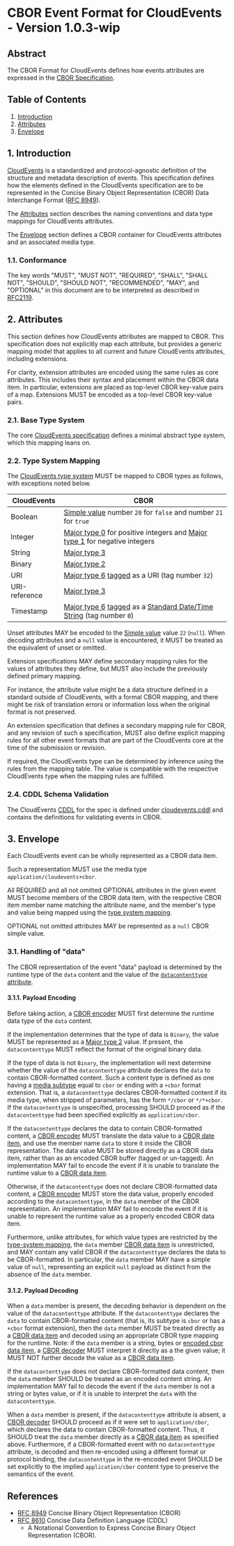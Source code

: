 # CBOR Event Format for CloudEvents - Version 1.0.3-wip

## Abstract

The CBOR Format for CloudEvents defines how events attributes are expressed in
the [CBOR Specification][cbor-spec].

## Table of Contents

1. [Introduction](#1-introduction)
2. [Attributes](#2-attributes)
3. [Envelope](#3-envelope)

## 1. Introduction

[CloudEvents][ce] is a standardized and protocol-agnostic definition of the
structure and metadata description of events. This specification defines how the
elements defined in the CloudEvents specification are to be represented in the
Concise Binary Object Representation (CBOR) Data Interchange Format ([RFC 8949][cbor-spec]).

The [Attributes](#2-attributes) section describes the naming conventions and
data type mappings for CloudEvents attributes.

The [Envelope](#3-envelope) section defines a CBOR container for CloudEvents
attributes and an associated media type.

### 1.1. Conformance

The key words "MUST", "MUST NOT", "REQUIRED", "SHALL", "SHALL NOT", "SHOULD",
"SHOULD NOT", "RECOMMENDED", "MAY", and "OPTIONAL" in this document are to be
interpreted as described in [RFC2119][rfc2119].

## 2. Attributes

This section defines how CloudEvents attributes are mapped to CBOR. This
specification does not explicitly map each attribute, but provides a generic
mapping model that applies to all current and future CloudEvents attributes,
including extensions.

For clarity, extension attributes are encoded using the same rules as
core attributes. This includes their syntax and placement
within the CBOR data item. In particular, extensions are placed as top-level CBOR
key-value pairs of a map. Extensions MUST be encoded as a top-level CBOR key-value pairs.

### 2.1. Base Type System

The core [CloudEvents specification][ce] defines a minimal abstract type system,
which this mapping leans on.

### 2.2. Type System Mapping

The [CloudEvents type system][ce-types] MUST be mapped to CBOR types as follows,
with exceptions noted below.

| CloudEvents   | CBOR                                                         |
| ------------- | ------------------------------------------------------------ |
| Boolean       | [Simple value][cbor-fpnocont] number `20` for `false` and number `21` for `true` |
| Integer       | [Major type 0][cbor-major-types] for positive integers and [Major type 1][cbor-major-types] for negative integers                         |
| String        | [Major type 3][cbor-major-types]                             |
| Binary        | [Major type 2][cbor-major-types]                             |
| URI           | [Major type 6][cbor-major-types] [tagged][cbor-tagging] as a URI (tag number `32`)|
| URI-reference | [Major type 3][cbor-major-types] |
| Timestamp     | [Major type 6][cbor-major-types] [tagged][cbor-tagging] as a [Standard Date/Time String][cbor-standard-datetime] (tag number `0`)|

Unset attributes MAY be encoded to the [Simple value][cbor-fpnocont] value `22` (`null`). When decoding
attributes and a `null` value is encountered, it MUST be treated as the
equivalent of unset or omitted.

Extension specifications MAY define secondary mapping rules for the values of
attributes they define, but MUST also include the previously defined primary
mapping.

For instance, the attribute value might be a data structure defined in a
standard outside of CloudEvents, with a formal CBOR mapping, and there might be
risk of translation errors or information loss when the original format is not
preserved.

An extension specification that defines a secondary mapping rule for CBOR, and
any revision of such a specification, MUST also define explicit mapping rules
for all other event formats that are part of the CloudEvents core at the time of
the submission or revision.

If required, the CloudEvents type can be determined by inference using the rules
from the mapping table. The value is compatible with the respective CloudEvents type when the
mapping rules are fulfilled.

### 2.4. CDDL Schema Validation

The CloudEvents [CDDL][cddl-spec] for the spec is defined under
[cloudevents.cddl](cloudevents.cddl) and contains the definitions for validating events in
CBOR.

## 3. Envelope

Each CloudEvents event can be wholly represented as a CBOR data item.

Such a representation MUST use the media type `application/cloudevents+cbor`.

All REQUIRED and all not omitted OPTIONAL attributes in the given event MUST
become members of the CBOR data item, with the respective CBOR item member name
matching the attribute name, and the member's type and value being mapped using
the [type system mapping](#22-type-system-mapping).

OPTIONAL not omitted attributes MAY be represented as a `null` CBOR simple value.

### 3.1. Handling of "data"

The CBOR representation of the event "data" payload is determined by the runtime
type of the `data` content and the value of the [`datacontenttype`
attribute][datacontenttype].

#### 3.1.1. Payload Encoding

Before taking action, a [CBOR encoder][cbor-encoder] MUST first determine the runtime data
type of the `data` content.

If the implementation determines that the type of data is `Binary`, the value
MUST be represented as a [Major type 2][cbor-major-types] value. If present, the `datacontenttype` MUST
reflect the format of the original binary data.

If the type of data is not `Binary`, the implementation will next determine
whether the value of the `datacontenttype` attribute declares the `data` to
contain CBOR-formatted content. Such a content type is defined as one having a
[media subtype][rfc2045-sec5] equal to `cbor` or ending with a `+cbor` format
extension. That is, a `datacontenttype` declares CBOR-formatted content if its
media type, when stripped of parameters, has the form `*/cbor` or `*/*+cbor`.
If the `datacontenttype` is unspecified, processing SHOULD proceed as if the
`datacontenttype` had been specified explicitly as `application/cbor`.

If the `datacontenttype` declares the data to contain CBOR-formatted content, a
[CBOR encoder][cbor-encoder] MUST translate the data value to a [CBOR date item][cbor-data-item], and
use the member name `data` to store it inside the CBOR representation. The data
value MUST be stored directly as a CBOR data item, rather than as an encoded CBOR
buffer (tagged or un-tagged). An implementation MAY fail to encode the
event if it is unable to translate the runtime value to a [CBOR data item][cbor-data-item].

Otherwise, if the `datacontenttype` does not declare CBOR-formatted data
content, a [CBOR encoder][cbor-encoder] MUST store the data value, properly encoded according 
to the `datacontenttype`, in the `data` member of the CBOR representation. 
An implementation MAY fail to encode the event if it is unable to represent
the runtime value as a properly encoded CBOR data item.

Furthermore, unlike attributes, for which value types are restricted by the
[type-system mapping](#22-type-system-mapping), the `data` member
[CBOR data item][cbor-data-item] is unrestricted, and MAY contain any valid CBOR if the
`datacontenttype` declares the data to be CBOR-formatted. In particular, the
`data` member MAY have a simple value of `null`, representing an explicit `null`
payload as distinct from the absence of the `data` member.

#### 3.1.2. Payload Decoding

When a `data` member is present, the decoding behavior is dependent on the value
of the `datacontenttype` attribute. If the `datacontenttype` declares the `data`
to contain CBOR-formatted content (that is, its subtype is `cbor` or has a
`+cbor` format extension), then the `data` member MUST be treated directly as a
[CBOR data item][cbor-data-item] and decoded using an appropriate CBOR type mapping for
the runtime. Note: if the `data` member is a string, 
bytes or [encoded cbor data item][cbor-encoded-data-item], a [CBOR decoder][cbor-decoder] MUST
interpret it directly as a the given value; it MUST NOT further
decode the value as a [CBOR data item][cbor-data-item].

If the `datacontenttype` does not declare CBOR-formatted data content, then the
`data` member SHOULD be treated as an encoded content string. An implementation
MAY fail to decode the event if the `data` member is not a string or bytes value, or if it
is unable to interpret the `data` with the `datacontenttype`.

When a `data` member is present, if the `datacontenttype` attribute is absent, a
[CBOR decoder][cbor-decoder] SHOULD proceed as if it were set to `application/cbor`, which
declares the data to contain CBOR-formatted content. Thus, it SHOULD treat the
`data` member directly as a [CBOR data item][cbor-data-item] as specified above.
Furthermore, if a CBOR-formatted event with no `datacontenttype` attribute, is
decoded and then re-encoded using a different format or protocol
binding, the `datacontenttype` in the re-encoded event SHOULD be set
explicitly to the implied `application/cbor` content type to preserve the
semantics of the event.

## References

- [RFC 8949][cbor-spec] Concise Binary Object Representation (CBOR)
- [RFC 8610][cddl-spec]  Concise Data Definition Language (CDDL)
  - A Notational Convention to Express Concise Binary Object Representation (CBOR).


[cbor-spec]: https://www.rfc-editor.org/rfc/rfc8949.html
[cbor-fpnocont]: https://www.rfc-editor.org/rfc/rfc8949.html#fpnocont
[cbor-fpnoconttbl2]: https://www.rfc-editor.org/rfc/rfc8949.html#fpnoconttbl2
[cbor-major-types]: https://www.rfc-editor.org/rfc/rfc8949.html#name-major-types
[cbor-tagging]: https://www.rfc-editor.org/rfc/rfc8949.html#section-3.4
[cbor-standard-datetime]: https://www.rfc-editor.org/rfc/rfc8949.html#name-standard-date-time-string
[cbor-encoded-data-item]: https://www.rfc-editor.org/rfc/rfc8949.html#section-3.4.5.1
[cddl-spec]: https://www.rfc-editor.org/rfc/rfc8610
[cbor-encoder]: https://www.rfc-editor.org/rfc/rfc8949.html#name-terminology
[cbor-decoder]: https://www.rfc-editor.org/rfc/rfc8949.html#name-terminology
[cbor-data-item]: https://www.rfc-editor.org/rfc/rfc8949.html#section-1.2
[ce]: ../spec.md
[rfc2119]: https://tools.ietf.org/html/rfc2119
[ce-types]: ../spec.md#type-system
[datacontenttype]: ../spec.md#datacontenttype
[rfc2045-sec5]: https://tools.ietf.org/html/rfc2045#section-5